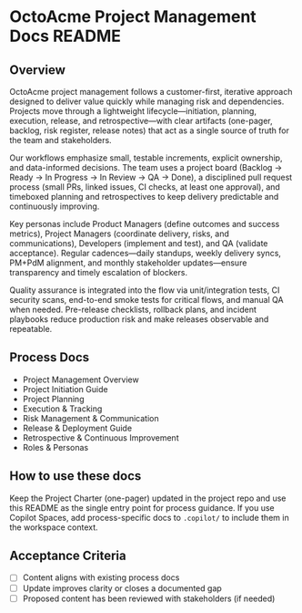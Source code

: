 # OctoAcme Project Management Docs README

## Overview
OctoAcme project management follows a customer-first, iterative approach designed to deliver value quickly while managing risk and dependencies. Projects move through a lightweight lifecycle—initiation, planning, execution, release, and retrospective—with clear artifacts (one-pager, backlog, risk register, release notes) that act as a single source of truth for the team and stakeholders.

Our workflows emphasize small, testable increments, explicit ownership, and data-informed decisions. The team uses a project board (Backlog → Ready → In Progress → In Review → QA → Done), a disciplined pull request process (small PRs, linked issues, CI checks, at least one approval), and timeboxed planning and retrospectives to keep delivery predictable and continuously improving.

Key personas include Product Managers (define outcomes and success metrics), Project Managers (coordinate delivery, risks, and communications), Developers (implement and test), and QA (validate acceptance). Regular cadences—daily standups, weekly delivery syncs, PM+PdM alignment, and monthly stakeholder updates—ensure transparency and timely escalation of blockers.

Quality assurance is integrated into the flow via unit/integration tests, CI security scans, end-to-end smoke tests for critical flows, and manual QA when needed. Pre-release checklists, rollback plans, and incident playbooks reduce production risk and make releases observable and repeatable.

## Process Docs
- <a>Project Management Overview</a>
- <a>Project Initiation Guide</a>
- <a>Project Planning</a>
- <a>Execution &amp; Tracking</a>
- <a>Risk Management &amp; Communication</a>
- <a>Release &amp; Deployment Guide</a>
- <a>Retrospective &amp; Continuous Improvement</a>
- <a>Roles &amp; Personas</a>

## How to use these docs
Keep the Project Charter (one-pager) updated in the project repo and use this README as the single entry point for process guidance. If you use Copilot Spaces, add process-specific docs to `.copilot/` to include them in the workspace context.

## Acceptance Criteria
- [ ] Content aligns with existing process docs
- [ ] Update improves clarity or closes a documented gap
- [ ] Proposed content has been reviewed with stakeholders (if needed)
